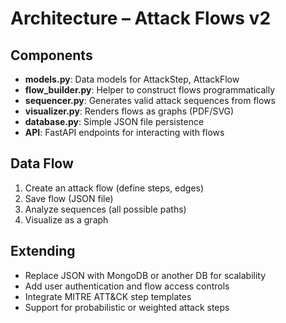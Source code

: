 # Architecture – Attack Flows v2

## Components

- **models.py**: Data models for AttackStep, AttackFlow
- **flow_builder.py**: Helper to construct flows programmatically
- **sequencer.py**: Generates valid attack sequences from flows
- **visualizer.py**: Renders flows as graphs (PDF/SVG)
- **database.py**: Simple JSON file persistence
- **API**: FastAPI endpoints for interacting with flows

## Data Flow

1. Create an attack flow (define steps, edges)
2. Save flow (JSON file)
3. Analyze sequences (all possible paths)
4. Visualize as a graph

## Extending

- Replace JSON with MongoDB or another DB for scalability
- Add user authentication and flow access controls
- Integrate MITRE ATT&CK step templates
- Support for probabilistic or weighted attack steps